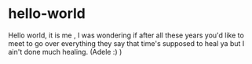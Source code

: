 # hello-world


Hello world, it is me , I was wondering if after all these years you'd like to meet to go over everything they say that time's supposed to heal ya but I ain't done much healing. (Adele :) )
